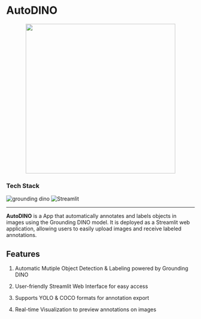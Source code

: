 # AutoDINO

<p align="center">
  <img src="https://github.com/user-attachments/assets/b076ef11-3906-407f-bbbf-bfd5c8f646ad" width=400>
</p>

### Tech Stack

<p align="left">
  <img src="https://img.shields.io/badge/Model-Grounding Dino-blue" alt="grounding dino"/>
  <img src="https://img.shields.io/badge/Library-Streamlit-lightgrey" alt="Streamlit"/>
</p>

---

**AutoDINO** is a App that automatically annotates and labels objects in images using the Grounding DINO model.
It is deployed as a Streamlit web application, allowing users to easily upload images and receive labeled annotations.


##  Features

1. Automatic Mutiple Object Detection & Labeling powered by Grounding DINO

2. User-friendly Streamlit Web Interface for easy access

3. Supports YOLO & COCO formats for annotation export
   
4. Real-time Visualization to preview annotations on images
